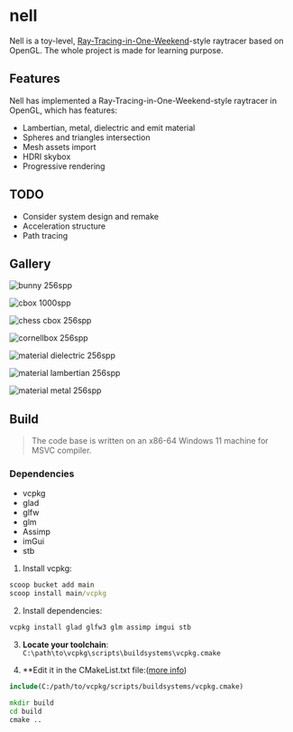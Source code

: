 # nell

Nell is a toy-level, [Ray-Tracing-in-One-Weekend]()-style raytracer based on OpenGL. The whole project is made for learning purpose.


## Features

Nell has implemented a Ray-Tracing-in-One-Weekend-style raytracer in OpenGL, which has features:

* Lambertian, metal, dielectric and emit material
* Spheres and triangles intersection
* Mesh assets import
* HDRI skybox
* Progressive rendering

## TODO

* Consider system design and remake
* Acceleration structure
* Path tracing

## Gallery

![bunny 256spp](readme-assets%2Fbunnies_256spp.png)

![cbox 1000spp](readme-assets%2Fcbox_1000spp.png)

![chess cbox 256spp](readme-assets%2Fchess_cbox_256spp.png)

![cornellbox 256spp](readme-assets%2Fcornellbox_256spp.png)

![material dielectric 256spp](readme-assets%2Fmaterial_dielectric_256spp.png)

![material lambertian 256spp](readme-assets%2Fmaterial_lambertian_256spp.png)

![material metal 256spp](readme-assets%2Fmaterial_metal_256spp.png)


## Build

> The code base is written on an x86-64 Windows 11 machine for MSVC compiler.

### Dependencies

* vcpkg
* glad
* glfw
* glm
* Assimp
* imGui
* stb

1. Install vcpkg:

```cmd
scoop bucket add main
scoop install main/vcpkg
```

2. Install dependencies:

```cmd
vcpkg install glad glfw3 glm assimp imgui stb
```

3. **Locate your toolchain**: <code>C:\path\to\vcpkg\scripts\buildsystems\vcpkg.cmake</code>


4. **Edit it in the CMakeList.txt file:([more info](https://stackoverflow.com/a/64143507/20364686))

```cmake
include(C:/path/to/vcpkg/scripts/buildsystems/vcpkg.cmake)
```

```cmd
mkdir build
cd build
cmake ..
```
